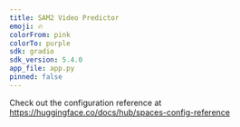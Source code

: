 ```yaml
---
title: SAM2 Video Predictor
emoji: 🔥
colorFrom: pink
colorTo: purple
sdk: gradio
sdk_version: 5.4.0
app_file: app.py
pinned: false
---
```


Check out the configuration reference at https://huggingface.co/docs/hub/spaces-config-reference